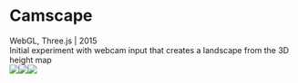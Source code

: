 # Camscape
WebGL, Three.js | 2015
<br/>Initial experiment with webcam input that creates a landscape from the 3D height map<br/>
<img src="http://static1.squarespace.com/static/54ff5dc1e4b0bafce692fc96/55cbbb63e4b0977f0856e3e7/55cbbb86e4b03134fe648050/1439415248007/cs6.jpg?format=1500w"><img src="http://static1.squarespace.com/static/54ff5dc1e4b0bafce692fc96/55cbbb63e4b0977f0856e3e7/55cbbb6be4b03134fe647fb2/1439415151270/cs2.jpg?format=1500w"><img src="http://static1.squarespace.com/static/54ff5dc1e4b0bafce692fc96/55cbbb63e4b0977f0856e3e7/55cbbb6be4b0bdc05b91d003/1439415155202/cs1.jpg?format=1500w">
